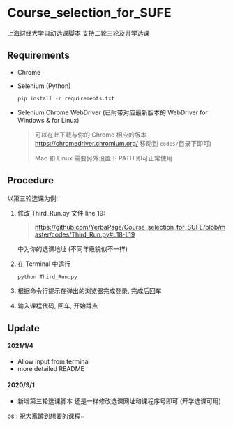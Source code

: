 # Course_selection_for_SUFE
上海财经大学自动选课脚本 支持二轮三轮及开学选课

## Requirements

- Chrome 

- Selenium (Python)

  ```
  pip install -r requirements.txt
  ```

- Selenium Chrome WebDriver (已附带对应最新版本的 WebDriver for Windows & for Linux)

  > 可以在此下载与你的 Chrome 相应的版本 https://chromedriver.chromium.org/ 移动到 `codes/`目录下即可)
  >
  > Mac 和 Linux 需要另外设置下 PATH 即可正常使用

## Procedure

以第三轮选课为例: 

1. 修改 Third_Run.py 文件 line 19: 

   > https://github.com/YerbaPage/Course_selection_for_SUFE/blob/master/codes/Third_Run.py#L18-L19

   中为你的选课地址 (不同年级貌似不一样)
   
2. 在 Terminal 中运行

   ```bash
   python Third_Run.py
   ```

3. 根据命令行提示在弹出的浏览器完成登录, 完成后回车

4. 输入课程代码, 回车, 开始蹲点

## Update 

#### 2021/1/4

- Allow input from terminal 
- more detailed README 

#### 2020/9/1

- 新增第三轮选课脚本 还是一样修改选课网址和课程序号即可 (开学选课可用)

ps : 祝大家蹲到想要的课程~

